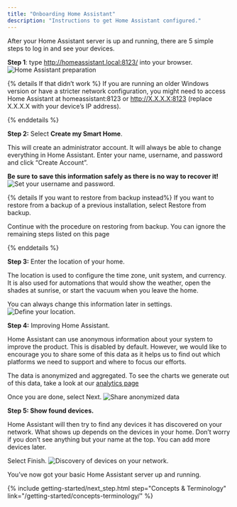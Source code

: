 ```yaml
---
title: "Onboarding Home Assistant"
description: "Instructions to get Home Assistant configured."
---
```


After your Home Assistant server is up and running, there are 5 simple steps to log in and see your devices.

**Step 1**: type  <http://homeassistant.local:8123/> into your browser.
![Home Assistant preparation](/images/getting-started/onboarding_preparing_01_.png)

{% details If that didn’t work %}
If you are running an older Windows version or have a stricter network configuration, you might need to access Home Assistant at homeassistant:8123 or http://X.X.X.X:8123 (replace X.X.X.X with your device’s IP address).

{% enddetails %}

**Step 2:** Select **Create my Smart Home**.

This will create an administrator account. It will always be able to change everything in Home Assistant. Enter your name, username, and password and click “Create Account”.

**Be sure to save this information safely as there is no way to recover it!**
![Set your username and password.](/images/getting-started/username.png)

{% details If you want to restore from backup instead%}
If you want to restore from a backup of a previous installation, select Restore from backup.

Continue with the procedure on restoring from backup.
You can ignore the remaining steps listed on this page

{% enddetails %}

**Step 3:** Enter the location of your home.

The location is used to configure the time zone, unit system, and currency. It is also used for automations that would show the weather, open the shades at sunrise, or start the vacuum when you leave the home.

You can always change this information later in settings.
![Define your location.](/images/getting-started/onboarding_location.png)

**Step 4:** Improving Home Assistant.

Home Assistant can use anonymous information about your system to improve the product. This is disabled by default. However, we would like to encourage you to share some of this data as it helps us to find out which platforms we need to support and where to focus our efforts.

The data is anonymized and aggregated. To see the charts we generate out of this data, take a look at our [analytics page](https://analytics.home-assistant.io/)

Once you are done, select Next.
![Share anonymized data](/images/getting-started/onboarding_share_anonymized_info.png)

**Step 5: Show found devices.**

Home Assistant will then try to find any devices it has discovered on your network. What shows up depends on the devices in your home. Don’t worry if you don’t see anything but your name at the top. You can add more devices later.

Select Finish.
![Discovery of devices on your network.](/images/getting-started/onboarding_devices.png)

You’ve now got your basic Home Assistant server up and running.

{% include getting-started/next_step.html step="Concepts & Terminology" link="/getting-started/concepts-terminology/" %}
